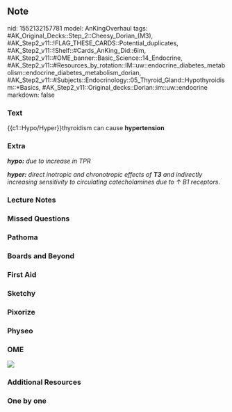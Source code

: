 ## Note
nid: 1552132157781
model: AnKingOverhaul
tags: #AK_Original_Decks::Step_2::Cheesy_Dorian_(M3), #AK_Step2_v11::!FLAG_THESE_CARDS::Potential_duplicates, #AK_Step2_v11::!Shelf::#Cards_AnKing_Did::6im, #AK_Step2_v11::#OME_banner::Basic_Science::14_Endocrine, #AK_Step2_v11::#Resources_by_rotation::IM::uw::endocrine_diabetes_metabolism::endocrine_diabetes_metabolism_dorian, #AK_Step2_v11::#Subjects::Endocrinology::05_Thyroid_Gland::Hypothyroidism::*Basics, #AK_Step2_v11::Original_decks::Dorian::im::uw::endocrine
markdown: false

### Text
{{c1::Hypo/Hyper}}thyroidism can cause <b>hypertension</b>

### Extra
<i><b>hypo:</b> due to increase in TPR</i>
<div>
  <i><b>hyper:</b> direct inotropic and chronotropic effects of
  <b>T3</b> and indirectly increasing sensitivity to circulating
  catecholamines due to ↑ B1 receptors.</i>
</div>

### Lecture Notes


### Missed Questions


### Pathoma


### Boards and Beyond


### First Aid


### Sketchy


### Pixorize


### Physeo


### OME
<div class="ome-widget">
  <a href=
  "https://onlinemeded.org/spa/endocrine?ref=anki"><img src="_OME_AnkiFlashcards_Topic_5.png"></a>
</div>

### Additional Resources


### One by one

